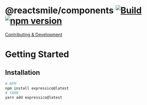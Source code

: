 # @reactsmile/components [![Build](https://github.com/corlogix/reactsmile/actions/workflows/build.yml/badge.svg?branch=main)](https://github.com/corlogix/reactsmile/actions/workflows/build.yml) [![npm version](https://badge.fury.io/js/expressico.svg)](https://badge.fury.io/js/expressico)

[Contributing & Development](../../README.md)

# Getting Started

## Installation
```bash
# NPM
npm install expressico@latest
# YARN
yarn add expressico@latest
```
